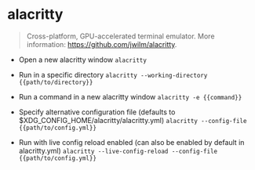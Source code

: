 # alacritty
> Cross-platform, GPU-accelerated terminal emulator.
> More information: <https://github.com/jwilm/alacritty>.

- Open a new alacritty window
`alacritty`

- Run in a specific directory
`alacritty --working-directory {{path/to/directory}}`

- Run a command in a new alacritty window
`alacritty -e {{command}}`

- Specify alternative configuration file (defaults to $XDG_CONFIG_HOME/alacritty/alacritty.yml)
`alacritty --config-file {{path/to/config.yml}}`

- Run with live config reload enabled (can also be enabled by default in alacritty.yml)
`alacritty --live-config-reload --config-file {{path/to/config.yml}}`
